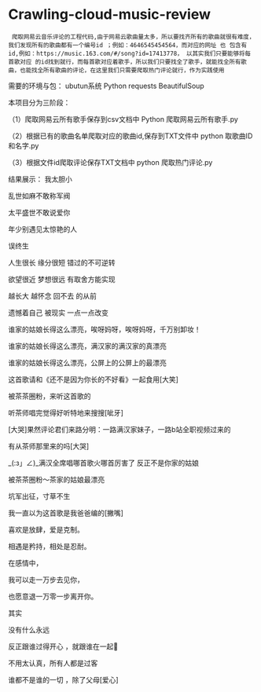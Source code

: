 # Crawling-cloud-music-review
     爬取网易云音乐评论的工程代码,由于网易云歌曲量太多，所以要找齐所有的歌曲就很有难度，我们发现所有的歌曲都有一个编号id ；例如：4646545454564，而对应的网址 也 包含有id,例如：https://music.163.com/#/song?id=17413778， 以其实我们只要能够将每首歌对应 的id找到就行，而每首歌对应着歌手，所以我们只要找全了歌手，就能找全所有歌曲，也能找全所有歌曲的评论，在这里我们只需要爬取热门评论就行，作为实践使用

需要的环境与包：
ubutun系统
Python
requests
BeautifulSoup

本项目分为三阶段：

（1）爬取网易云所有歌手保存到csv文档中        Python  爬取网易云所有歌手.py

（2）根据已有的歌曲名单爬取对应的歌曲id,保存到TXT文件中     python 取歌曲ID和名字.py

（3）根据文件id爬取评论保存TXT文档中                   python 爬取热门评论.py

结果展示：
我太胆小

乱世如麻不敢称军阀

太平盛世不敢说爱你

年少别遇见太惊艳的人

误终生

人生很长 缘分很短 错过的不可逆转

欲望很近 梦想很远 有取舍方能实现

越长大 越怀念 回不去 的从前

遗憾着自己 被现实 一点一点改变

谁家的姑娘长得这么漂亮，唉呀妈呀，唉呀妈呀，千万别卸妆！

谁家的姑娘长得这么漂亮，满汉家的满汉家的真漂亮

谁家的姑娘长得这么漂亮，公屏上的公屏上的最漂亮

这首歌请和《还不是因为你长的不好看》一起食用[大笑]

被茶茶圈粉，来听这首歌的

听茶师唱完觉得好听特地来搜搜[呲牙]

[大哭]果然评论君们来路分明：一路满汉家妹子，一路b站全职视频过来的

有从茶师那里来的吗[大哭]

_(:з」∠)_满汉全席唱哪首歌火哪首厉害了 反正不是你家的姑娘

被茶茶圈粉～茶家的姑娘最漂亮

坑军出征，寸草不生

我一直以为这首歌是我爸爸编的[撇嘴]

 喜欢是放肆，爱是克制。
 
相遇是矜持，相处是忍耐。

在感情中，

我可以走一万步去见你，

也愿意退一万零一步离开你。

其实

没有什么永远

反正跟谁过得开心 ，就跟谁在一起

不用太认真，所有人都是过客

谁都不是谁的一切 ，除了父母[爱心]

